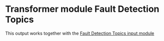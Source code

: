 # Transformer module Fault Detection Topics

This output works together with the [Fault Detection Topics input module](../../Inputs/FaultDetectionTopics/README.md)
